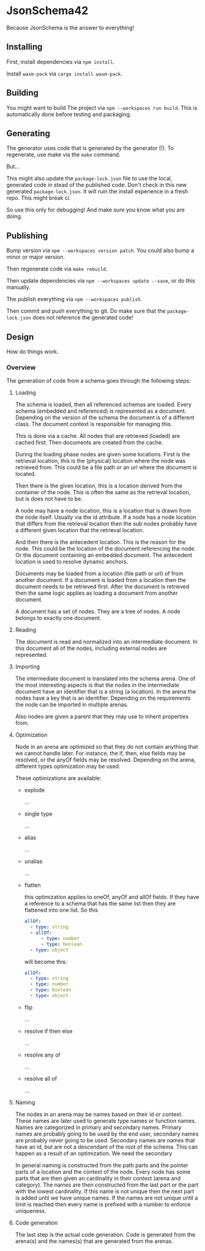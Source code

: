 # JsonSchema42

Because JsonSchema is the answer to everything!

## Installing

First, install dependencies via `npm install`.

Install `wasm-pack` via `cargo install wasm-pack`.

## Building

You might want to build The project via `npm --workspaces run build`. This is automatically done before testing and packaging.

## Generating

The generator uses code that is generated by the generator (!). To regenerate, use make via the `make` command.

But...

This might also update the `package-lock.json` file to use the local, generated code in stead of the published code. Don't check in this new generated `package-lock.json`. It will ruin the install experience in a fresh repo. This might break ci.

So use this only for debugging! And make sure you know what you are doing.

## Publishing

Bump version via `npm --workspaces version patch`. You could also bump a minor or major version.

Then regenerate code via `make rebuild`.

Then update dependencies via `npm --workspaces update --save`, or do this manually.

The publish everything via `npm --workspaces publish`.

Then commit and push everything to git. Do make sure that the `package-lock.json` does not reference the generated code!

## Design

How do things work.

### Overview

The generation of code from a schema goes through the following steps:

1.  Loading

    The schema is loaded, then all referenced schemas are loaded. Every schema (embedded and referenced) is represented as a document. Depending on the version of the schema the document is of a different class. The document context is responsible for managing this.

    This is done via a cache. All nodes that are retrieved (loaded) are cached first. Then documents are created from the cache.

    During the loading phase nodes are given some locations. First is the retrieval location, this is the (physical) location where the node was retrieved from. This could be a file path or an url where the document is located.

    Then there is the given location, this is a location derived from the container of the node. This is often the same as the retrieval location, but is does not have to be.

    A node may have a node location, this is a location that is drawn from the node itself. Usually via the id attribute. If a node has a node location that differs from the retrieval location then the sub nodes probably have a different given location that the retrieval location.

    And then there is the antecedent location. This is the reason for the node. This could be the location of the document referencing the node. Or the document containing an embedded document. The antecedent location is used to resolve dynamic anchors.

    Documents may be loaded from a location (file path or url) of from another document. If a document is loaded from a location then the document needs to be retrieved first. After the document is retrieved then the same logic applies as loading a document from another document.

    A document has a set of nodes. They are a tree of nodes. A node belongs to exactly one document.

2.  Reading

    The document is read and normalized into an intermediate document. In this document all of the nodes, including external nodes are represented.

3.  Importing

    The intermediate document is translated into the schema arena. One of the most interesting aspects is that the nodes in the intermediate document have an identifier that is a string (a location). In the arena the nodes have a key that is an identifier. Depending on the requirements the node can be imported in multiple arenas.

    Also nodes are given a parent that they may use to inherit properties from.

4.  Optimization

    Node in an arena are optimized so that they do not contain anything that we cannot handle later. For instance, the if, then, else fields may be resolved, or the anyOf fields may be resolved. Depending on the arena, different types optimization may be used.

    These optimizations are available:

    - explode

      ...

    - single type

      ...

    - alias

      ...

    - unalias

      ...

    - flatten

      this optimization applies to oneOf, anyOf and allOf fields. If they have a reference to a schema that has the same list then they are flattened into one list. So this

      ```yaml
      allOf:
        - type: string
        - allOf:
            - type: number
            - type: boolean
        - type: object
      ```

      will become this:

      ```yaml
      allOf:
        - type: string
        - type: number
        - type: boolean
        - type: object
      ```

    - flip

      ...

    - resolve if then else

      ...

    - resolve any of

      ...

    - resolve all of

      ...

5.  Naming

    The nodes in an arena may be names based on their id or context. These names are later used to generate type names or function names. Names are categorized in primary and secondary names. Primary names are probably going to be used by the end user, secondary names are probably never going to be used. Secondary names are names that have an id, but are not a descendant of the root of the schema. This can happen as a result of an optimization. We need the secondary

    In general naming is constructed from the path parts and the pointer parts of a location and the context of the node. Every node has some parts that are then given an cardinality in their context (arena and category). The names are then constructed from the last part or the part with the lowest cardinality. If this name is not unique then the next part is added until we have unique names. If the names are not unique until a limit is reached then every name is prefixed with a number to enforce uniqueness.

6.  Code generation

    The last step is the actual code generation. Code is generated from the arena(s) and the names(s) that are generated from the arenas.
